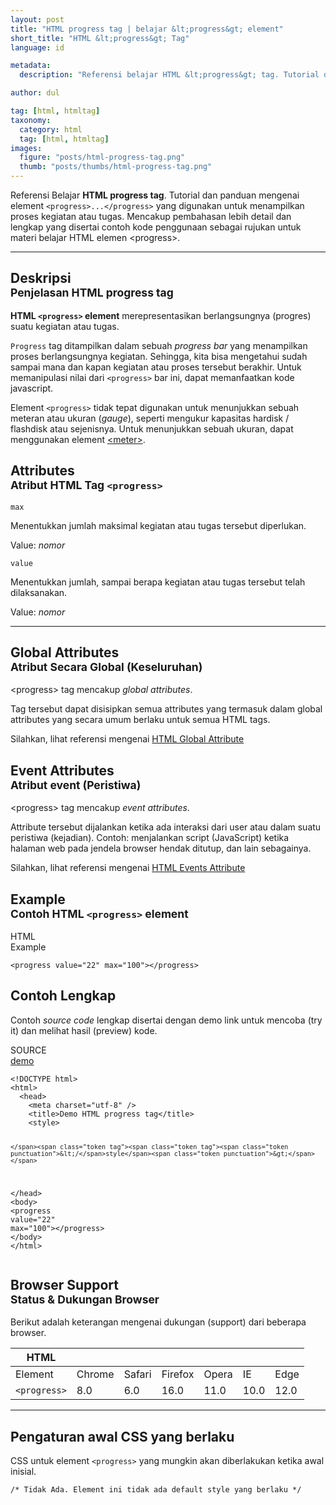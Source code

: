 ```yaml
---
layout: post
title: "HTML progress tag | belajar &lt;progress&gt; element"
short_title: "HTML &lt;progress&gt; Tag"
language: id

metadata:
  description: "Referensi belajar HTML &lt;progress&gt; tag. Tutorial dan panduan mengenai element &lt;progress&gt;&lt;/progress&gt;, penjelasan dengan contoh kode penggunaan sebagai referensi belajar HTML &lt;progress&gt;"

author: dul

tag: [html, htmltag]
taxonomy:
  category: html
  tag: [html, htmltag]
images:
  figure: "posts/html-progress-tag.png"
  thumb: "posts/thumbs/html-progress-tag.png"
---
```

<p class="text-muted">
  Referensi Belajar <strong>HTML progress tag</strong>. Tutorial dan panduan mengenai element <code>&lt;progress&gt;...&lt;/progress&gt;</code> yang digunakan untuk menampilkan proses kegiatan atau tugas. Mencakup pembahasan lebih detail dan lengkap yang disertai contoh kode penggunaan sebagai rujukan untuk materi belajar HTML <span lang="id">elemen</span> &lt;progress&gt;.
</p>
<hr class="uk-article-divider">

<h2 class="title-sub bd-danger bd-left bd-left-only">Deskripsi <br>
    <small>Penjelasan HTML <span class="html-tag">progress</span> tag</small>
</h2>
<p>
  <strong>HTML <code>&lt;progress&gt;</code> element</strong> merepresentasikan berlangsungnya (progres) suatu kegiatan atau tugas.
</p>
<p><code>Progress</code> tag ditampilkan dalam sebuah <em>progress bar</em> yang menampilkan proses berlangsungnya kegiatan. Sehingga, kita bisa mengetahui sudah sampai mana dan kapan kegiatan atau proses tersebut berakhir. Untuk memanipulasi nilai dari <code>&lt;progress&gt;</code> bar ini, dapat memanfaatkan kode javascript.</p>
<p>Element <code>&lt;progress&gt;</code> tidak tepat digunakan untuk menunjukkan sebuah meteran atau ukuran (<i>gauge</i>), seperti mengukur kapasitas hardisk / flashdisk atau sejenisnya. Untuk menunjukkan sebuah ukuran, dapat menggunakan element <a href="https://www.apacara.com/blog/html-meter-tag.html">&lt;meter&gt;</a>.</p>

<!-- Attribute  -->
<section id="attribute">
  <h2 class="title-sub bd-danger bd-left bd-left-only">Attributes <br>
    <small>Atribut HTML Tag <code>&lt;progress&gt;</code></small>
  </h2>
<div class="icard bg-gr3 bd-primary bd-top bd-top-only">
<div class="icard-heading clearfix co-wh bg-gr2">
   <div class="icard-bar"><div class="icard-bar-left pull-left"><span><code class="txt-lg">max</code></span></div></div></div><div class="icard-body icode itheme">
        <p>Menentukkan jumlah maksimal kegiatan atau tugas tersebut diperlukan.</p>
      <div class="icard-footer clearfix bg-gr2 icode itheme">
        <p>Value: <i>nomor</i></p>
      </div>
    </div>
    </div>
<div class="icard bg-gr3 bd-primary bd-top bd-top-only">
<div class="icard-heading clearfix co-wh bg-gr2">
   <div class="icard-bar"><div class="icard-bar-left pull-left"><span><code class="txt-lg">value</code></span></div></div></div><div class="icard-body icode itheme">
        <p>Menentukkan jumlah, sampai berapa kegiatan atau tugas tersebut telah dilaksanakan.</p>
      <div class="icard-footer clearfix bg-gr2 icode itheme">
        <p>Value: <i>nomor</i></p>
      </div>
    </div>
  </div>
</section>

<hr class="uk-article-divider">
<!-- Global Attributes -->
<section id="global-attribute">
  <h2 class="title-sub bd-danger bd-left bd-left-only">Global Attributes <br>
    <small>Atribut Secara Global (Keseluruhan)</small>
  </h2>
  <div class="">
    <p>&lt;progress&gt; tag mencakup <em>global attributes</em>.</p>
    <div class="collapse-global uk-hidden" aria-hidden="true">
      <p>Tag tersebut dapat disisipkan semua attributes yang termasuk dalam global attributes yang secara umum berlaku untuk semua HTML tags.</p>
      <div class="footer-callout info">
        <p>Silahkan, lihat referensi mengenai <a href="https://www.apacara.com/tutorial/html/html-global-attribute.html">HTML Global Attribute</a></p>
      </div>
    </div>
  </div>
</section>

<!-- Event Attributes -->
<section>
  <h2 class="title-sub bd-danger bd-left bd-left-only">Event Attributes <br>
    <small>Atribut event  (Peristiwa)</small>
  </h2>
  <div class="dul-callout dul-callout-warning">
    <p>&lt;progress&gt; tag mencakup <em>event attributes</em>. </p>
    <div>
      <p>Attribute tersebut dijalankan ketika ada interaksi dari user atau dalam suatu peristiwa (kejadian). Contoh: menjalankan script (JavaScript) ketika halaman web pada jendela browser hendak ditutup, dan lain sebagainya.</p>
      <div class="footer-callout warning">
        <p>Silahkan, lihat referensi mengenai <a href="https://www.apacara.com/tutorial/html/html-event-attribute.html">HTML Events Attribute</a></p>
      </div>
    </div>
  </div>
</section>

<!-- Example -->
<section id="example">
  <h2 class="title-sub bd-danger bd-left bd-left-only">Example<br>
    <small>Contoh HTML <code>&lt;progress&gt;</code> element</small>
  </h2>
    <!-- HTML Code Example -->
    <div class="icard">
<div class="icard-heading clearfix co-wh bg-pi2">
<div class="icard-bar">
  <div class="icard-bar-left pull-left">
    <i class="fa fa-html5" aria-hidden="true"></i>
    <span>HTML</span>
  </div>
  <div class="icard-bar-right pull-right">
    <span>Example</span>
  </div>
</div>
</div>
<div class="icard-body icode itheme">
<pre class="prettyprint linenums line-numbers highlight language-markup"><code data-language="html" class="html  language-markup"><span class="token tag"><span class="token tag"><span class="token punctuation">&lt;</span>progress</span> <span class="token attr-name">value</span><span class="token attr-value"><span class="token punctuation">=</span><span class="token punctuation">"</span>22<span class="token punctuation">"</span></span> <span class="token attr-name">max</span><span class="token attr-value"><span class="token punctuation">=</span><span class="token punctuation">"</span>100<span class="token punctuation">"</span></span><span class="token punctuation">&gt;</span></span><span class="token tag"><span class="token tag"><span class="token punctuation">&lt;/</span>progress</span><span class="token punctuation">&gt;</span></span><span aria-hidden="true" class="line-numbers-rows"><span></span></span></code>
</pre>
    </div>
  </div>
</section>
<h2 class="title-sub bd-danger bd-left bd-left-only">Contoh Lengkap
</h2>
<p>Contoh <em>source code</em> lengkap disertai dengan demo link untuk mencoba (try it) dan melihat hasil (preview) kode.</p>
<div class="icard">
  <div class="icard-heading clearfix co-wh bg-pi2">
    <div class="icard-bar">
      <div class="icard-bar-left pull-left">
        <i class="fa fa-html5" aria-hidden="true"></i>
        <span>SOURCE</span>
      </div>
      <div class="icard-bar-right pull-right">
        <a href="https://www.apacara.com/example/html/tag/progress.html" target="_blank"><span>demo</span><i class="fa fa-external-link" role="button"></i></a>
      </div>
    </div>
  </div>
  <div class="icard-body icode itheme bg-gr3">
<pre class="prettyprint highlight max-height language-markup"><code data-language="html" class="inline  language-markup"><span class="token doctype">&lt;!DOCTYPE html&gt;</span>
<span class="token tag"><span class="token tag"><span class="token punctuation">&lt;</span>html</span><span class="token punctuation">&gt;</span></span>
  <span class="token tag"><span class="token tag"><span class="token punctuation">&lt;</span>head</span><span class="token punctuation">&gt;</span></span>
    <span class="token tag"><span class="token tag"><span class="token punctuation">&lt;</span>meta</span> <span class="token attr-name">charset</span><span class="token attr-value"><span class="token punctuation">=</span><span class="token punctuation">"</span>utf-8<span class="token punctuation">"</span></span> <span class="token punctuation">/&gt;</span></span>
    <span class="token tag"><span class="token tag"><span class="token punctuation">&lt;</span>title</span><span class="token punctuation">&gt;</span></span>Demo HTML progress tag<span class="token tag"><span class="token tag"><span class="token punctuation">&lt;/</span>title</span><span class="token punctuation">&gt;</span></span>
    <span class="token tag"><span class="token tag"><span class="token punctuation">&lt;</span>style</span><span class="token punctuation">&gt;</span></span><span class="token style language-css">

    </span><span class="token tag"><span class="token tag"><span class="token punctuation">&lt;/</span>style</span><span class="token punctuation">&gt;</span></span>
  <span class="token tag"><span class="token tag"><span class="token punctuation">&lt;/</span>head</span><span class="token punctuation">&gt;</span></span>
  <span class="token tag"><span class="token tag"><span class="token punctuation">&lt;</span>body</span><span class="token punctuation">&gt;</span></span>
    <span class="token tag"><span class="token tag"><span class="token punctuation">&lt;</span>progress</span> <span class="token attr-name">value</span><span class="token attr-value"><span class="token punctuation">=</span><span class="token punctuation">"</span>22<span class="token punctuation">"</span></span> <span class="token attr-name">max</span><span class="token attr-value"><span class="token punctuation">=</span><span class="token punctuation">"</span>100<span class="token punctuation">"</span></span><span class="token punctuation">&gt;</span></span><span class="token tag"><span class="token tag"><span class="token punctuation">&lt;/</span>progress</span><span class="token punctuation">&gt;</span></span>
  <span class="token tag"><span class="token tag"><span class="token punctuation">&lt;/</span>body</span><span class="token punctuation">&gt;</span></span>
<span class="token tag"><span class="token tag"><span class="token punctuation">&lt;/</span>html</span><span class="token punctuation">&gt;</span></span></code>
</pre>
  </div>
</div>
<!-- Article Aside -->

<!-- Browser Support -->
<aside id="browser">
<h2 class="title-sub bd-danger bd-left bd-left-only">Browser Support <br>
  <small>Status &amp; Dukungan Browser </small>
</h2>
<p>Berikut adalah keterangan mengenai dukungan (support) dari beberapa browser.</p>
<div class="table-responsive uk-overflow-container">
  <table class="table uk-table uk-text-nowrap full-width">
        <thead>
          <tr>
            <th>HTML</th>
            <th title="Chrome"><i class="fa fa-chrome fa fa-lg"></i></th>
            <th title="Safari"><i class="fa fa-safari fa fa-lg"></i></th>
            <th title="Firefox"><i class="fa fa-firefox fa fa-lg"></i></th>
            <th title="Opera"><i class="fa fa-opera fa fa-lg"></i></th>
            <th title="Internet Explorer"><i class="fa fa-internet-explorer fa fa-lg"></i></th>
            <th title="Edge"><i class="fa fa-edge fa fa-lg"></i></th>
          </tr>
        </thead>
        <tbody>
          <tr>
            <td>Element</td>
            <td>Chrome</td>
            <td>Safari</td>
            <td>Firefox</td>
            <td>Opera</td>
            <td>IE</td>
            <td>Edge</td>
          </tr>
          <tr>
            <td><code>&lt;progress&gt;</code></td>
            <td class="success">8.0</td>
            <td class="success">6.0</td>
            <td class="success">16.0</td>
            <td class="success">11.0</td>
            <td class="success">10.0</td>
            <td class="success">12.0</td>
          </tr>
        </tbody>
  </table>
</div>

<hr class="uk-article-divider">
<!-- Default CSS -->
<div class="dul-block">
  <h2 class="title-sub bd-danger bd-left bd-left-only">Pengaturan awal CSS yang berlaku&nbsp;</h2>
  <p>CSS untuk element <code>&lt;progress&gt;</code> yang mungkin akan diberlakukan ketika awal inisial.</p>
  <div class="icode itheme css">
<pre class="prettyprint highlight language-css"><code data-language="css" class=" inline language-css"><span class="token comment" >/* Tidak Ada. Element ini tidak ada default style yang berlaku */</span></code></pre>
</div>
</div>

</aside>